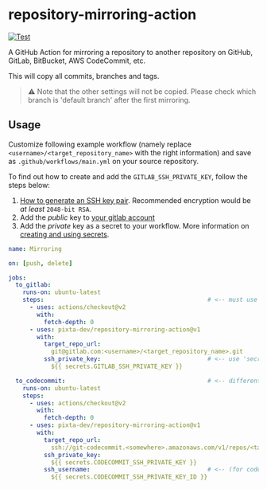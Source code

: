 # repository-mirroring-action

[![Test](https://github.com/pixta-dev/repository-mirroring-action/actions/workflows/test.yml/badge.svg)](https://github.com/pixta-dev/repository-mirroring-action/actions/workflows/test.yml)

A GitHub Action for mirroring a repository to another repository on GitHub, GitLab, BitBucket, AWS CodeCommit, etc.

This will copy all commits, branches and tags.

>⚠️ Note that the other settings will not be copied. Please check which branch is 'default branch' after the first mirroring.

## Usage

Customize following example workflow (namely replace `<username>/<target_repository_name>` with the right information) and save as `.github/workflows/main.yml` on your source repository.

To find out how to create and add the `GITLAB_SSH_PRIVATE_KEY`, follow the steps below:
1. [How to generate an SSH key pair](https://docs.gitlab.com/ee/ssh/#generate-an-ssh-key-pair). Recommended encryption would be _at least_ `2048-bit RSA`.
2. Add the _public_ key to [your gitlab account](https://gitlab.com/-/profile/keys)
3. Add the _private_ key as a secret to your workflow. More information on [creating and using secrets](https://help.github.com/en/actions/automating-your-workflow-with-github-actions/creating-and-using-encrypted-secrets).


```yaml
name: Mirroring

on: [push, delete]

jobs:
  to_gitlab:
    runs-on: ubuntu-latest
    steps:                                              # <-- must use actions/checkout before mirroring!
      - uses: actions/checkout@v2
        with:
          fetch-depth: 0
      - uses: pixta-dev/repository-mirroring-action@v1
        with:
          target_repo_url:
            git@gitlab.com:<username>/<target_repository_name>.git
          ssh_private_key:                              # <-- use 'secrets' to pass credential information.
            ${{ secrets.GITLAB_SSH_PRIVATE_KEY }}

  to_codecommit:                                        # <-- different jobs are executed in parallel.
    runs-on: ubuntu-latest
    steps:
      - uses: actions/checkout@v2
        with:
          fetch-depth: 0
      - uses: pixta-dev/repository-mirroring-action@v1
        with:
          target_repo_url:
            ssh://git-codecommit.<somewhere>.amazonaws.com/v1/repos/<target_repository_name>
          ssh_private_key:
            ${{ secrets.CODECOMMIT_SSH_PRIVATE_KEY }}
          ssh_username:                                 # <-- (for codecommit) you need to specify ssh-key-id as ssh username.
            ${{ secrets.CODECOMMIT_SSH_PRIVATE_KEY_ID }}
```
